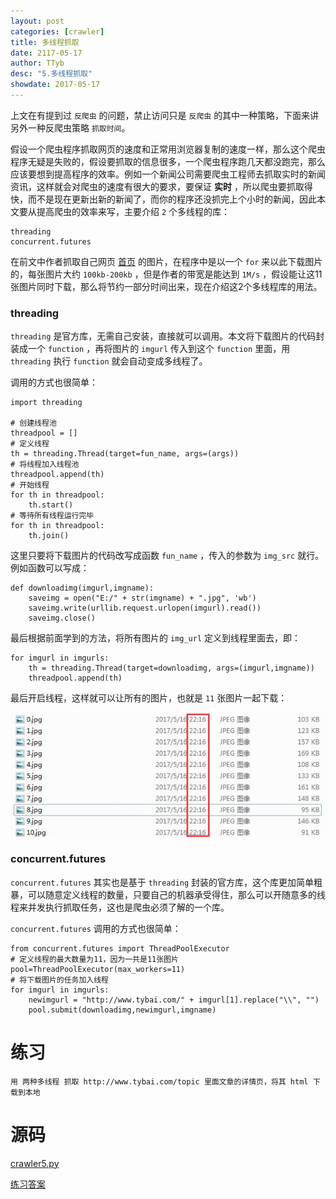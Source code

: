 ```yaml
---
layout: post
categories: [crawler]
title: 多线程抓取
date: 2117-05-17
author: TTyb
desc: "5.多线程抓取"
showdate: 2017-05-17
---
```


上文在有提到过 `反爬虫` 的问题，禁止访问只是 `反爬虫` 的其中一种策略，下面来讲另外一种反爬虫策略 `抓取时间`。

假设一个爬虫程序抓取网页的速度和正常用浏览器复制的速度一样，那么这个爬虫程序无疑是失败的，假设要抓取的信息很多，一个爬虫程序跑几天都没跑完，那么应该要想到提高程序的效率。例如一个新闻公司需要爬虫工程师去抓取实时的新闻资讯，这样就会对爬虫的速度有很大的要求，要保证 **实时** ，所以爬虫要抓取得快，而不是现在更新出新的新闻了，而你的程序还没抓完上个小时的新闻，因此本文要从提高爬虫的效率来写，主要介绍 `2` 个多线程的库：

```
threading
concurrent.futures
```

在前文中作者抓取自己网页 [首页](http://www.tybai.com/) 的图片，在程序中是以一个 `for` 来以此下载图片的，每张图片大约 `100kb-200kb` ，但是作者的带宽是能达到 `1M/s` ，假设能让这11张图片同时下载，那么将节约一部分时间出来，现在介绍这2个多线程库的用法。

### threading

`threading` 是官方库，无需自己安装，直接就可以调用。本文将下载图片的代码封装成一个 `function` ，再将图片的 `imgurl` 传入到这个 `function` 里面，用 `threading` 执行 `function` 就会自动变成多线程了。

调用的方式也很简单：

```
import threading

# 创建线程池
threadpool = []
# 定义线程
th = threading.Thread(target=fun_name, args=(args))
# 将线程加入线程池
threadpool.append(th)
# 开始线程
for th in threadpool:
    th.start()
# 等待所有线程运行完毕
for th in threadpool:
    th.join()
```

这里只要将下载图片的代码改写成函数 `fun_name` ，传入的参数为 `img_src` 就行。例如函数可以写成：

```
def downloadimg(imgurl,imgname):
    saveimg = open("E:/" + str(imgname) + ".jpg", 'wb')
    saveimg.write(urllib.request.urlopen(imgurl).read())
    saveimg.close()
```

最后根据前面学到的方法，将所有图片的 `img_url` 定义到线程里面去，即：

```
for imgurl in imgurls:
    th = threading.Thread(target=downloadimg, args=(imgurl,imgname))
	threadpool.append(th)
```

最后开启线程，这样就可以让所有的图片，也就是 `11` 张图片一起下载：

<img  src="/img/crawler5/result1.jpg"/>

### concurrent.futures

`concurrent.futures` 其实也是基于 `threading` 封装的官方库，这个库更加简单粗暴，可以随意定义线程的数量，只要自己的机器承受得住，那么可以开随意多的线程来并发执行抓取任务，这也是爬虫必须了解的一个库。

`concurrent.futures` 调用的方式也很简单：

```
from concurrent.futures import ThreadPoolExecutor
# 定义线程的最大数量为11，因为一共是11张图片
pool=ThreadPoolExecutor(max_workers=11)
# 将下载图片的任务加入线程
for imgurl in imgurls:
    newimgurl = "http://www.tybai.com/" + imgurl[1].replace("\\", "")
    pool.submit(downloadimg,newimgurl,imgname)
```



# 练习

```
用 两种多线程 抓取 http://www.tybai.com/topic 里面文章的详情页，将其 html 下载到本地
```

# 源码

<a href="/code/crawler5/crawler5.py" target="_blank">crawler5.py</a>

<a href="/code/crawler5/answer.py" target="_blank">练习答案</a>